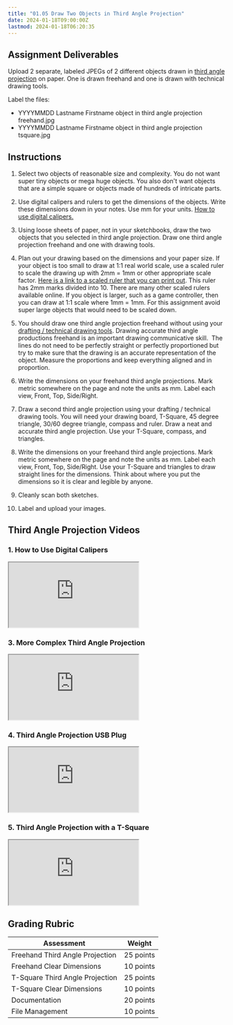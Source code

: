 ```yaml
---
title: "01.05 Draw Two Objects in Third Angle Projection"
date: 2024-01-18T09:00:00Z
lastmod: 2024-01-18T06:20:35
---
```


## Assignment Deliverables

Upload 2 separate, labeled JPEGs of 2 different objects drawn in [third angle projection](../../../../drawing/third-angle-projection.md) on paper. One is drawn freehand and one is drawn with technical drawing tools.

Label the files:

- YYYYMMDD Lastname Firstname object in third angle projection freehand.jpg
- YYYYMMDD Lastname Firstname object in third angle projection tsquare.jpg

## Instructions

1. Select two objects of reasonable size and complexity. You do not want super tiny objects or mega huge objects. You also don't want objects that are a simple square or objects made of hundreds of intricate parts.

2. Use digital calipers and rulers to get the dimensions of the objects. Write these dimensions down in your notes. Use mm for your units. [How to use digital calipers.](../../../../making/how-to-use-digital-calipers.md)

3. Using loose sheets of paper, <span>not</span> in your sketchbooks, draw the two objects that you selected in third angle projection. Draw one third angle projection freehand and one with drawing tools.

4. Plan out your drawing based on the dimensions and your paper size. If your object is too small to draw at 1:1 real world scale, use a scaled ruler to scale the drawing up with 2mm = 1mm or other appropriate scale factor. [Here is a link to a scaled ruler that you can print out](../../../../drawing/attachments/2022-half-scale-mm-printable-ruler.pdf). This ruler has 2mm marks divided into 10. There are many other scaled rulers available online. If you object is larger, such as a game controller, then you can draw at 1:1 scale where 1mm = 1mm. For this assignment avoid super large objects that would need to be scaled down.

5. You should draw one third angle projection freehand without using your [drafting / technical drawing tools](../../../../drawing/technical-drawing-tools.md). Drawing accurate third angle productions freehand is an important drawing communicative skill.  The lines do not need to be perfectly straight or perfectly proportioned but try to make sure that the drawing is an accurate representation of the object. Measure the proportions and keep everything aligned and in proportion.

6. Write the dimensions on your freehand third angle projections. Mark metric somewhere on the page and note the units as mm. Label each view, Front, Top, Side/Right.

7. Draw a second third angle projection using your drafting / technical drawing tools. You will need your drawing board, T-Square, 45 degree triangle, 30/60 degree triangle, compass and ruler. Draw a neat and accurate third angle projection. Use your T-Square, compass, and triangles.

8. Write the dimensions on your freehand third angle projections. Mark metric somewhere on the page and note the units as mm. Label each view, Front, Top, Side/Right. Use your T-Square and triangles to draw straight lines for the dimensions. Think about where you put the dimensions so it is clear and legible by anyone.

9. Cleanly scan both sketches.

10. Label and upload your images.

## Third Angle Projection Videos

<div class="tutorial-video-grid">

<div class="video-card">

### 1. How to Use Digital Calipers

<div class="iframe-16-9-container"><iframe class="youTubeIframe" src="https://www.youtube.com/embed/oOZjbbe6YZk" width="300" height="150" allowfullscreen="allowfullscreen"></iframe></div>

</div>

<div class="video-card">

### 3. More Complex Third Angle Projection

<div class="iframe-16-9-container"><iframe class="youTubeIframe" src="https://www.youtube.com/embed/QTMfdxI5QYk" width="300" height="150" allowfullscreen="allowfullscreen"></iframe></div>

</div>

<div class="video-card">

### 4. Third Angle Projection USB Plug

<div class="iframe-16-9-container"><iframe class="youTubeIframe" src="https://www.youtube.com/embed/2xS3AzFV7gs" width="300" height="150" allowfullscreen="allowfullscreen"></iframe></div>

</div>

<div class="video-card">

### 5. Third Angle Projection with a T-Square

<div class="iframe-16-9-container"><iframe class="youTubeIframe" src="https://www.youtube.com/embed/jfrTuoI6hBQ" width="300" height="150" allowfullscreen="allowfullscreen"></iframe></div>

</div>
</div>

## Grading Rubric

<div class="responsive-table-markdown">

| Assessment                      | Weight    |
| ------------------------------- | --------- |
| Freehand Third Angle Projection | 25 points |
| Freehand Clear Dimensions       | 10 points |
| T-Square Third Angle Projection | 25 points |
| T-Square Clear Dimensions       | 10 points |
| Documentation                   | 20 points |
| File Management                 | 10 points |

</div>
